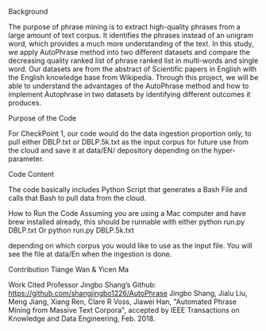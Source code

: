 Background

The purpose of phrase mining is to extract high-quality phrases from a large amount of text corpus. It identifies the phrases instead of an unigram word, which provides a much more understanding of the text.  In this study, we apply AutoPhrase method into two different datasets and compare the decreasing quality ranked list of phrase ranked list in multi-words and single word. Our datasets are from the abstract of Scientific papers in English with the English knowledge base from Wikipedia. Through this project, we will be able to understand the advantages of the AutoPhrase method and how to implement Autophrase in two datasets by identifying different outcomes it produces. 

Purpose of the Code

For CheckPoint 1, our code would do the data ingestion proportion only, to pull either DBLP.txt or DBLP.5k.txt as the input corpus for future use from the cloud and save it at data/EN/ depository depending on the hyper-parameter.

Code Content

The code basically includes Python Script that generates a Bash File and calls that Bash to pull data from the cloud.
	
How to Run the Code
	Assuming you are using a Mac computer and have brew installed already, this should be runnable with either
python run.py DBLP.txt
Or
python run.py DBLP.5k.txt

depending on which corpus you would like to use as the input file. You will see the file at data/En when the ingestion is done.


Contribution
Tiange Wan & Yicen Ma


Work Cited
Professor Jingbo Shang’s Github: https://github.com/shangjingbo1226/AutoPhrase
Jingbo Shang, Jialu Liu, Meng Jiang, Xiang Ren, Clare R Voss, Jiawei Han, "Automated Phrase Mining from Massive Text Corpora", accepted by IEEE Transactions on Knowledge and Data Engineering, Feb. 2018.




